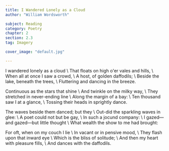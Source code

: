 ```yaml
---
title: I Wandered Lonely as a Cloud
author: "William Wordsworth"

subject: Reading
category: Poetry
chapter: 2
section: 2.3
tag: Imagery

cover_image: "default.jpg"

---
```

I wandered lonely as a cloud \\
That floats on high o'er vales and hills, \\
When all at once I saw a crowd, \\
A host, of golden daffodils; \\
Beside the lake, beneath the trees, \\
Fluttering and dancing in the breeze.

Continuous as the stars that shine \\
And twinkle on the milky way, \\
They stretched in never-ending line \\
Along the margin of a bay: \\
Ten thousand saw I at a glance, \\
Tossing their heads in sprightly dance.

The waves beside them danced; but they \\
Out-did the sparkling waves in glee: \\
A poet could not but be gay, \\
In such a jocund company: \\
I gazed—and gazed—but little thought \\
What wealth the show to me had brought:

For oft, when on my couch I lie \\
In vacant or in pensive mood, \\
They flash upon that inward eye \\
Which is the bliss of solitude; \\
And then my heart with pleasure fills, \\
And dances with the daffodils.
